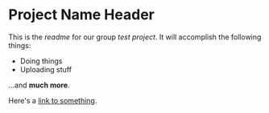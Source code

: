 Project Name Header
===================

This is the *readme* for our group _test project_.  It will accomplish the following things:

  * Doing things
  * Uploading stuff

...and **much more**.

Here's a [link to something](http://www.google.com/).

